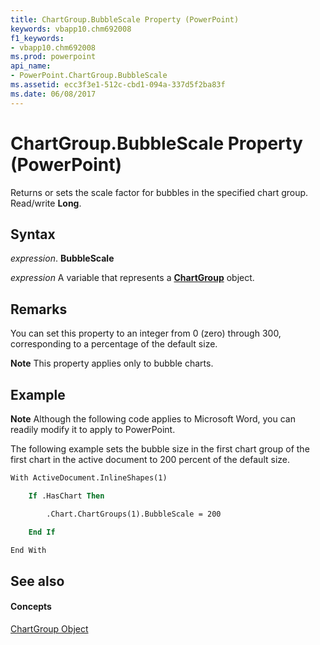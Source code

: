 ```yaml
---
title: ChartGroup.BubbleScale Property (PowerPoint)
keywords: vbapp10.chm692008
f1_keywords:
- vbapp10.chm692008
ms.prod: powerpoint
api_name:
- PowerPoint.ChartGroup.BubbleScale
ms.assetid: ecc3f3e1-512c-cbd1-094a-337d5f2ba83f
ms.date: 06/08/2017
---
```



# ChartGroup.BubbleScale Property (PowerPoint)

Returns or sets the scale factor for bubbles in the specified chart group. Read/write  **Long**.


## Syntax

 _expression_. **BubbleScale**

 _expression_ A variable that represents a **[ChartGroup](PowerPoint.ChartGroup.md)** object.


## Remarks

You can set this property to an integer from 0 (zero) through 300, corresponding to a percentage of the default size. 


 **Note**  This property applies only to bubble charts.


## Example




 **Note**  Although the following code applies to Microsoft Word, you can readily modify it to apply to PowerPoint.

The following example sets the bubble size in the first chart group of the first chart in the active document to 200 percent of the default size.




```vb
With ActiveDocument.InlineShapes(1)

    If .HasChart Then

        .Chart.ChartGroups(1).BubbleScale = 200

    End If

End With
```


## See also


#### Concepts


[ChartGroup Object](PowerPoint.ChartGroup.md)

